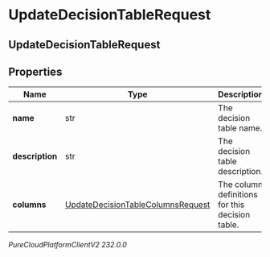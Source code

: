 # UpdateDecisionTableRequest

## UpdateDecisionTableRequest

## Properties

|Name | Type | Description | Notes|
|------------ | ------------- | ------------- | -------------|
| **name** | str | The decision table name. | [optional] |
| **description** | str | The decision table description. | [optional] |
| **columns** | [UpdateDecisionTableColumnsRequest](UpdateDecisionTableColumnsRequest) | The column definitions for this decision table. | [optional] |



_PureCloudPlatformClientV2 232.0.0_
